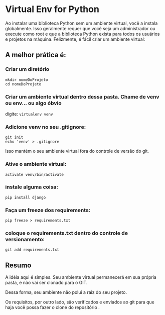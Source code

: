 # Virtual Env for Python

Ao instalar uma biblioteca Python sem um ambiente virtual, você a instala globalmente. 
Isso geralmente requer que você seja um administrador ou execute como root e que a biblioteca Python exista 
para todos os usuários e projetos na máquina. Felizmente, é fácil criar um ambiente virtual:

## A melhor prática é:
### Criar um diretório 
```
mkdir nomeDoProjeto
cd nomeDoProjeto
```

### Criar um ambiente virtual dentro dessa pasta.  Chame de venv ou env... ou algo óbvio
digite:
```virtualenv venv```

### Adicione venv no seu .gitignore:
```
git init
echo 'venv' > .gitignore
```
Isso mantém o seu ambiente virtual fora do controle de versão do git.

### Ative o ambiente virtual:
```activate venv/bin/activate```

### instale alguma coisa:
```pip install django```

### Faça um freeze dos requirements:
```pip freeze > requirements.txt```

### coloque o requirements.txt dentro do controle de versionamento:
```git add requirements.txt```

## Resumo
A idéia aqui é simples. Seu ambiente virtual permanecerá em sua própria pasta, e não vai ser clonado para o GIT. 

Dessa forma, seu ambiente não polui a raiz do seu projeto. 

Os requisitos, por outro lado, são verificados e enviados ao git para que haja você possa fazer o clone do repositório .
